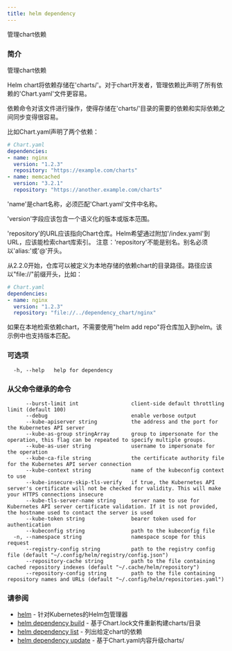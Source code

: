 ```yaml
---
title: helm dependency
---
```

管理chart依赖

### 简介

管理chart依赖

Helm chart将依赖存储在'charts/'。对于chart开发者，管理依赖比声明了所有依赖的'Chart.yaml'文件更容易。

依赖命令对该文件进行操作，使得存储在'charts/'目录的需要的依赖和实际依赖之间同步变得很容易。

比如Chart.yaml声明了两个依赖：

```yaml
# Chart.yaml
dependencies:
- name: nginx
  version: "1.2.3"
  repository: "https://example.com/charts"
- name: memcached
  version: "3.2.1"
  repository: "https://another.example.com/charts"
```

'name'是chart名称，必须匹配'Chart.yaml'文件中名称。

'version'字段应该包含一个语义化的版本或版本范围。

'repository'的URL应该指向Chart仓库。Helm希望通过附加'/index.yaml'到URL，应该能检索chart库索引。
注意：'repository'不能是别名。别名必须以'alias:'或'@'开头。

从2.2.0开始，仓库可以被定义为本地存储的依赖chart的目录路径。路径应该以"file://"前缀开头，比如：

```yaml
# Chart.yaml
dependencies:
- name: nginx
  version: "1.2.3"
  repository: "file://../dependency_chart/nginx"
```

如果在本地检索依赖chart，不需要使用"helm add repo"将仓库加入到helm。该示例中也支持版本匹配。

### 可选项

```shell
  -h, --help   help for dependency
```

### 从父命令继承的命令

```shell
      --burst-limit int                 client-side default throttling limit (default 100)
      --debug                           enable verbose output
      --kube-apiserver string           the address and the port for the Kubernetes API server
      --kube-as-group stringArray       group to impersonate for the operation, this flag can be repeated to specify multiple groups.
      --kube-as-user string             username to impersonate for the operation
      --kube-ca-file string             the certificate authority file for the Kubernetes API server connection
      --kube-context string             name of the kubeconfig context to use
      --kube-insecure-skip-tls-verify   if true, the Kubernetes API server's certificate will not be checked for validity. This will make your HTTPS connections insecure
      --kube-tls-server-name string     server name to use for Kubernetes API server certificate validation. If it is not provided, the hostname used to contact the server is used
      --kube-token string               bearer token used for authentication
      --kubeconfig string               path to the kubeconfig file
  -n, --namespace string                namespace scope for this request
      --registry-config string          path to the registry config file (default "~/.config/helm/registry/config.json")
      --repository-cache string         path to the file containing cached repository indexes (default "~/.cache/helm/repository")
      --repository-config string        path to the file containing repository names and URLs (default "~/.config/helm/repositories.yaml")
```

### 请参阅

* [helm](/helm/helm.md) - 针对Kubernetes的Helm包管理器
* [helm dependency build](/helm/helm_dependency_build.md) - 基于Chart.lock文件重新构建charts/目录
* [helm dependency list](/helm/helm_dependency_list.md) - 列出给定chart的依赖
* [helm dependency update](/helm/helm_dependency_update.md) - 基于Chart.yaml内容升级charts/
